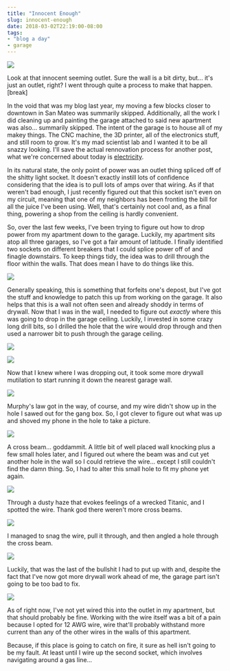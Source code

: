 ```yaml
---
title: "Innocent Enough"
slug: innocent-enough
date: 2018-03-02T22:19:00-08:00
tags:
- "blog a day"
- garage
---
```

![](https://i.imgur.com/ioCaM6E.jpg)

Look at that innocent seeming outlet. Sure the wall is a bit dirty, but... it's just an outlet, right? I went through quite a process to make that happen. [break]

In the void that was my blog last year, my moving a few blocks closer to downtown in San Mateo was summarily skipped. Additionally, all the work I did cleaning up and painting the garage attached to said new apartment was also... summarily skipped. The intent of the garage is to house all of my makey things. The CNC machine, the 3D printer, all of the electronics stuff, and still room to grow. It's my mad scientist lab and I wanted it to be all snazzy looking. I'll save the actual rennovation process for another post, what we're concerned about today is [electricity](https://www.youtube.com/watch?v=HBu9LZa8Yrk).

In its natural state, the only point of power was an outlet thing spliced off of the shitty light socket. It doesn't exactly instill lots of confidence considering that the idea is to pull lots of amps over that wiring. As if that weren't bad enough, I just recently figured out that this socket isn't even on my circuit, meaning that one of my neighbors has been fronting the bill for all the juice I've been using. Well, that's certainly not cool and, as a final thing, powering a shop from the ceiling is hardly convenient.

So, over the last few weeks, I've been trying to figure out how to drop power from my apartment down to the garage. Luckily, my apartment sits atop all three garages, so I've got a fair amount of latitude. I finally identified two sockets on different breakers that I could splice power off of and finagle downstairs. To keep things tidy, the idea was to drill through the floor within the walls. That does mean I have to do things like this.

![](https://i.imgur.com/7ez7O38.jpg)

Generally speaking, this is something that forfeits one's depost, but I've got the stuff and knowledge to patch this up from working on the garage. It also helps that this is a wall not often seen and already shoddy in terms of drywall. Now that I was in the wall, I needed to figure out _exactly_ where this was going to drop in the garage ceiling. Luckily, I invested in some crazy long drill bits, so I drilled the hole that the wire would drop through and then used a narrower bit to push through the garage ceiling.

![](https://i.imgur.com/A63PvfL.jpg)

![](https://i.imgur.com/ufb7qNM.jpg)

Now that I knew where I was dropping out, it took some more drywall mutilation to start running it down the nearest garage wall.

![](https://i.imgur.com/BU2tHX3.jpg)

Murphy's law got in the way, of course, and my wire didn't show up in the hole I sawed out for the gang box. So, I got clever to figure out what was up and shoved my phone in the hole to take a picture.

![](https://i.imgur.com/8GkXSZm.jpg)

A cross beam... goddammit. A little bit of well placed wall knocking plus a few small holes later, and I figured out where the beam was and cut yet another hole in the wall so I could retrieve the wire... except I still couldn't find the damn thing. So, I had to alter this small hole to fit my phone yet again.

![](https://i.imgur.com/jqmwSPi.jpg)

Through a dusty haze that evokes feelings of a wrecked Titanic, and I spotted the wire. Thank god there weren't more cross beams.

![](https://i.imgur.com/8suOVqS.jpg)

I managed to snag the wire, pull it through, and then angled a hole through the cross beam.

![](https://i.imgur.com/uY8hSrJ.jpg)

Luckily, that was the last of the bullshit I had to put up with and, despite the fact that I've now got more drywall work ahead of me, the garage part isn't going to be too bad to fix.

![](https://i.imgur.com/hqzt7aq.jpg)

As of right now, I've not yet wired this into the outlet in my apartment, but that should probably be fine. Working with the wire itself was a bit of a pain because I opted for 12 AWG wire, wire that'll probably withstand more current than any of the other wires in the walls of this apartment.

Because, if this place is going to catch on fire, it sure as hell isn't going to be my fault. At least until I wire up the second socket, which involves navigating around a gas line...